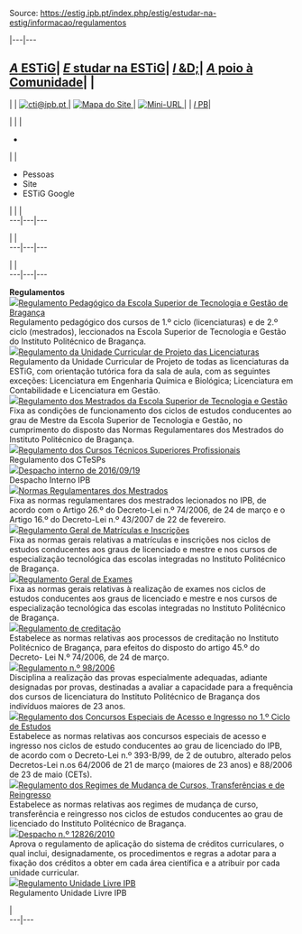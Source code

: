 Source: https://estig.ipb.pt/index.php/estig/estudar-na-estig/informacao/regulamentos

|---|---  
  
[_A_ ESTiG](/index.php/estig/a-estig "A ESTiG")| [ _E_ studar na ESTiG](/index.php/estig/estudar-na-estig "Estudar na ESTiG")| [ _I_ &D;](/index.php/estig/investigacao-desenvolvimento "Investigação & Desenvolvimento")| [_A_ poio à Comunidade](/index.php/estig/apoio-a-comunidade "Apoio à Comunidade")| |   
---  
| | [![cti@ipb.pt](https://estig.ipb.pt//templates/estig-template-estudar-na-estig/images/mail.png) ](mailto:cti@ipb.pt?subject=Portal%20ESTiG "cti@ipb.pt")| [![Mapa do Site](https://estig.ipb.pt//templates/estig-template-estudar-na-estig/images/mapa.png) ](/index.php/estig-map "Mapa do Site")| [![Mini-URL](https://estig.ipb.pt//templates/estig-template-estudar-na-estig/images/miniurl.png) ](javascript:;
 "Mini-URL")| | [_I_ PB](http://www.ipb.pt "Instituto Politécnico de Bragança")|   
  
  

  

  
  
  
  
  
  
  
  
  
  
  
  
  
  
|   | | 

  *   

| | 

  * Pessoas
  * Site
  * ESTiG Google

| | |   
---|---|---  
  
| |   
---|---|---  
  
| |   
---|---|---  
  
  
  
**Regulamentos**  
![](/plugins/content/webdocs/imagens/icons/pdf.gif)[Regulamento Pedagógico da
Escola Superior de Tecnologia e Gestão de
Bragança](https://webdocs.ipb.pt/portal/download?docId=1465)  
Regulamento pedagógico dos cursos de 1.º ciclo (licenciaturas) e de 2.º ciclo
(mestrados), leccionados na Escola Superior de Tecnologia e Gestão do
Instituto Politécnico de Bragança.  
![](/plugins/content/webdocs/imagens/icons/pdf.gif)[Regulamento da Unidade
Curricular de Projeto das
Licenciaturas](https://webdocs.ipb.pt/portal/download?docId=1467)  
Regulamento da Unidade Curricular de Projeto de todas as licenciaturas da
ESTiG, com orientação tutórica fora da sala de aula, com as seguintes
exceções: Licenciatura em Engenharia Química e Biológica; Licenciatura em
Contabilidade e Licenciatura em Gestão.  
![](/plugins/content/webdocs/imagens/icons/pdf.gif)[Regulamento dos Mestrados
da Escola Superior de Tecnologia e
Gestão](https://webdocs.ipb.pt/portal/download?docId=1466)  
Fixa as condições de funcionamento dos ciclos de estudos conducentes ao grau
de Mestre da Escola Superior de Tecnologia e Gestão, no cumprimento do
disposto das Normas Regulamentares dos Mestrados do Instituto Politécnico de
Bragança.  
![](/plugins/content/webdocs/imagens/icons/pdf.gif)[Regulamento dos Cursos
Técnicos Superiores
Profissionais](https://webdocs.ipb.pt/portal/download?docId=26852)  
Regulamento dos CTeSPs  
![](/plugins/content/webdocs/imagens/icons/pdf.gif)[Despacho interno de
2016/09/19](https://webdocs.ipb.pt/portal/download?docId=26853)  
Despacho Interno IPB  
![](/plugins/content/webdocs/imagens/icons/pdf.gif)[Normas Regulamentares dos
Mestrados](https://webdocs.ipb.pt/portal/download?docId=1461)  
Fixa as normas regulamentares dos mestrados lecionados no IPB, de acordo com o
Artigo 26.º do Decreto-Lei n.º 74/2006, de 24 de março e o Artigo 16.º do
Decreto-Lei n.º 43/2007 de 22 de fevereiro.  
![](/plugins/content/webdocs/imagens/icons/pdf.gif)[Regulamento Geral de
Matrículas e Inscrições](https://webdocs.ipb.pt/portal/download?docId=1463)  
Fixa as normas gerais relativas a matrículas e inscrições nos ciclos de
estudos conducentes aos graus de licenciado e mestre e nos cursos de
especialização tecnológica das escolas integradas no Instituto Politécnico de
Bragança.  
![](/plugins/content/webdocs/imagens/icons/pdf.gif)[Regulamento Geral de
Exames](https://webdocs.ipb.pt/portal/download?docId=1464)  
Fixa as normas gerais relativas à realização de exames nos ciclos de estudos
conducentes aos graus de licenciado e mestre e nos cursos de especialização
tecnológica das escolas integradas no Instituto Politécnico de Bragança.  
![](/plugins/content/webdocs/imagens/icons/pdf.gif)[Regulamento de
creditação](https://webdocs.ipb.pt/portal/download?docId=1462)  
Estabelece as normas relativas aos processos de creditação no Instituto
Politécnico de Bragança, para efeitos do disposto do artigo 45.º do Decreto-
Lei N.º 74/2006, de 24 de março.  
![](/plugins/content/webdocs/imagens/icons/pdf.gif)[Regulamento n.º
98/2006](https://webdocs.ipb.pt/portal/download?docId=1457)  
Disciplina a realização das provas especialmente adequadas, adiante designadas
por provas, destinadas a avaliar a capacidade para a frequência dos cursos de
licenciatura do Instituto Politécnico de Bragança dos indivíduos maiores de 23
anos.  
![](/plugins/content/webdocs/imagens/icons/pdf.gif)[Regulamento dos Concursos
Especiais de Acesso e Ingresso no 1.º Ciclo de
Estudos](https://webdocs.ipb.pt/portal/download?docId=1459)  
Estabelece as normas relativas aos concursos especiais de acesso e ingresso
nos ciclos de estudo conducentes ao grau de licenciado do IPB, de acordo com o
Decreto-Lei n.º 393-B/99, de 2 de outubro, alterado pelos Decretos-Lei n.os
64/2006 de 21 de março (maiores de 23 anos) e 88/2006 de 23 de maio (CETs).  
![](/plugins/content/webdocs/imagens/icons/pdf.gif)[Regulamento dos Regimes de
Mudança de Cursos, Transferências e de
Reingresso](https://webdocs.ipb.pt/portal/download?docId=1460)  
Estabelece as normas relativas aos regimes de mudança de curso, transferência
e reingresso nos ciclos de estudos conducentes ao grau de licenciado do
Instituto Politécnico de Bragança.  
![](/plugins/content/webdocs/imagens/icons/pdf.gif)[Despacho n.º
12826/2010](https://webdocs.ipb.pt/portal/download?docId=1456)  
Aprova o regulamento de aplicação do sistema de créditos curriculares, o qual
inclui, designadamente, os procedimentos e regras a adotar para a fixação dos
créditos a obter em cada área científica e a atribuir por cada unidade
curricular.  
![](/plugins/content/webdocs/imagens/icons/pdf.gif)[Regulamento Unidade Livre
IPB](https://webdocs.ipb.pt/portal/download?docId=33712)  
Regulamento Unidade Livre IPB  
  
|  
---|---  
  
